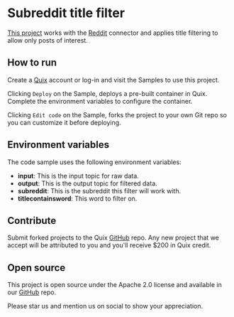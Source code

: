 # Subreddit title filter

[This project](https://github.com/quixio/quix-samples/tree/main/python/transformations/RedditTitleFiltering) works with the [Reddit](https://github.com/quixio/quix-samples/tree/main/python/sources/Reddit) connector and applies title filtering to allow only posts of interest.

## How to run

Create a [Quix](https://portal.platform.quix.ai/self-sign-up?xlink=github) account or log-in and visit the Samples to use this project.

Clicking `Deploy` on the Sample, deploys a pre-built container in Quix. Complete the environment variables to configure the container.

Clicking `Edit code` on the Sample, forks the project to your own Git repo so you can customize it before deploying.

## Environment variables

The code sample uses the following environment variables:

- **input**: This is the input topic for raw data.
- **output**: This is the output topic for filtered data.
- **subreddit**: This is the subreddit this filter will work with.
- **titlecontainsword**: This word to filter on.

## Contribute

Submit forked projects to the Quix [GitHub](https://github.com/quixio/quix-samples) repo. Any new project that we accept will be attributed to you and you'll receive $200 in Quix credit.

## Open source

This project is open source under the Apache 2.0 license and available in our [GitHub](https://github.com/quixio/quix-samples) repo.

Please star us and mention us on social to show your appreciation.

